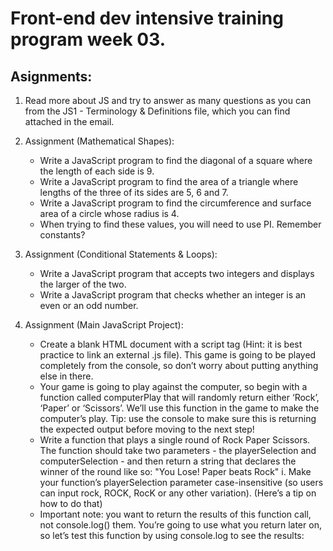 # Front-end dev intensive training program week 03.

## Asignments:
1. Read more about JS and try to answer as many questions as you can from the JS1 - Terminology
& Definitions file, which you can find attached in the email.

2. Assignment (Mathematical Shapes):
    - Write a JavaScript program to find the diagonal of a square where the length of each
side is 9.
    - Write a JavaScript program to find the area of a triangle where lengths of the three of its
sides are 5, 6 and 7.
    - Write a JavaScript program to find the circumference and surface area of a circle whose
radius is 4.
    - When trying to find these values, you will need to use PI. Remember constants?

3. Assignment (Conditional Statements & Loops):
    - Write a JavaScript program that accepts two integers and displays the larger of the two.
    - Write a JavaScript program that checks whether an integer is an even or an odd number.

4. Assignment (Main JavaScript Project):
    - Create a blank HTML document with a script tag (Hint: it is best practice to link an
external .js file). This game is going to be played completely from the console, so don’t
worry about putting anything else in there.
    - Your game is going to play against the computer, so begin with a function called
computerPlay that will randomly return either ‘Rock’, ‘Paper’ or ‘Scissors’. We’ll use this
function in the game to make the computer’s play. Tip: use the console to make sure this
is returning the expected output before moving to the next step!
    - Write a function that plays a single round of Rock Paper Scissors. The function should
take two parameters - the playerSelection and computerSelection - and then return a
string that declares the winner of the round like so: "You Lose! Paper beats Rock"
i. Make your function’s playerSelection parameter case-insensitive (so users can
input rock, ROCK, RocK or any other variation). (Here’s a tip on how to do that)
    - Important note: you want to return the results of this function call, not console.log()
them. You’re going to use what you return later on, so let’s test this function by using
console.log to see the results:

